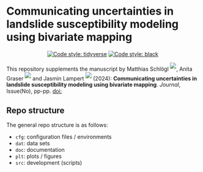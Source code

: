 # Communicating uncertainties in landslide susceptibility modeling using bivariate mapping

<p align="center">
    <a href="https://style.tidyverse.org">
        <img alt="Code style: tidyverse" src="https://img.shields.io/badge/codestyle-tidyverse-blue"></a>
    <a href="https://github.com/psf/black">
        <img alt="Code style: black" src="https://img.shields.io/badge/codestyle-black-000000.svg"></a>
</p>

This repository supplements the manuscript by
Matthias Schlögl <sup>[![](https://info.orcid.org/wp-content/uploads/2020/12/orcid_16x16.gif)](https://orcid.org/0000-0002-4357-523X)</sup>,
Anita Graser <sup>[![](https://info.orcid.org/wp-content/uploads/2020/12/orcid_16x16.gif)](https://orcid.org/0000-0001-5361-2885)</sup> and
Jasmin Lampert <sup>[![](https://info.orcid.org/wp-content/uploads/2020/12/orcid_16x16.gif)](https://orcid.org/0000-0002-0414-4525)</sup>
(2024):
**Communicating uncertainties in landslide susceptibility modeling using bivariate mapping**.
*Journal*, Issue(No), pp-pp. [doi:](https://doi.org/)

## Repo structure 

The general repo structure is as follows:
- `cfg`: configuration files / environments
- `dat`: data sets
- `doc`: documentation
- `plt`: plots / figures
- `src`: development (scripts)
